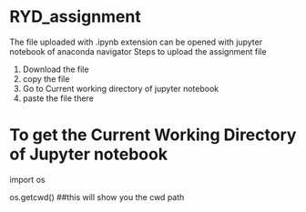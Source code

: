 # RYD_assignment
The file uploaded with .ipynb extension can be opened with jupyter notebook of anaconda navigator
Steps to upload the assignment file
 1. Download the file
 2. copy the file
 3. Go to Current working directory of jupyter notebook
 4. paste the file there
 
 # To get the Current Working Directory of Jupyter notebook
 import os
 
 os.getcwd()
 ##this will show you the cwd path
